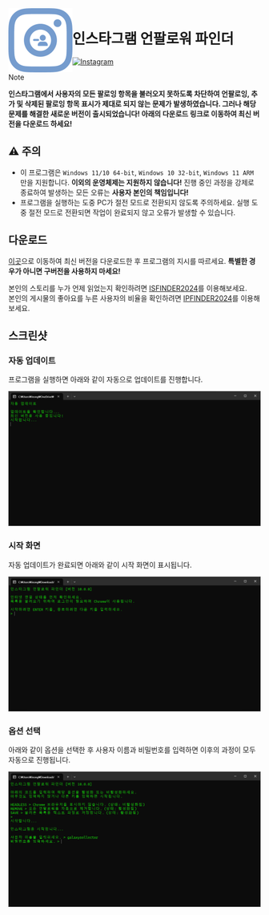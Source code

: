 <img align="left" src="https://raw.githubusercontent.com/galaxysollector/IUFINDER2024/main/logo.png" width="128" alt="IUFINDER logo">

# 인스타그램 언팔로워 파인더

[![Instagram](https://img.shields.io/badge/%EB%AC%B8%EC%9D%98-%EC%9D%B8%EC%8A%A4%ED%83%80%EA%B7%B8%EB%9E%A8-blue.svg?logo=instagram&style=flat-square)](https://www.instagram.com/galaxysollector/)

> [!NOTE]
> **인스타그램에서 사용자의 모든 팔로잉 항목을 불러오지 못하도록 차단하여 언팔로잉, 추가 및 삭제된 팔로잉 항목 표시가 제대로 되지 않는 문제가 발생하였습니다. 그러나 해당 문제를 해결한 새로운 버전이 출시되었습니다! 아래의 다운로드 링크로 이동하여 최신 버전을 다운로드 하세요!**

## ⚠️ 주의

- 이 프로그램은 ```Windows 11/10 64-bit```, ```Windows 10 32-bit```, ```Windows 11 ARM``` 만을 지원합니다. **이외의 운영체제는 지원하지 않습니다!**
진행 중인 과정을 강제로 종료하여 발생하는 모든 오류는 **사용자 본인의 책임입니다!**
- 프로그램을 실행하는 도중 PC가 절전 모드로 전환되지 않도록 주의하세요. 실행 도중 절전 모드로 전환되면 작업이 완료되지 않고 오류가 발생할 수 있습니다.

## 다운로드

[이곳](https://github.com/galaxysollector/IUFINDER2024/releases/latest)으로 이동하여 최신 버전을 다운로드한 후 프로그램의 지시를 따르세요.
**특별한 경우가 아니면 구버전을 사용하지 마세요!**

본인의 스토리를 누가 언제 읽었는지 확인하려면 [ISFINDER2024](https://github.com/galaxysollector/ISFINDER2024)를 이용해보세요.  
본인의 게시물의 좋아요를 누른 사용자의 비율을 확인하려면 [IPFINDER2024](https://github.com/galaxysollector/IPFINDER2024)를 이용해보세요.

## 스크린샷

### 자동 업데이트

프로그램을 실행하면 아래와 같이 자동으로 업데이트를 진행합니다.

<img src="https://raw.githubusercontent.com/galaxysollector/IUFINDER2024/main/screenshot1.png">

### 시작 화면

자동 업데이트가 완료되면 아래와 같이 시작 화면이 표시됩니다.

<img src="https://raw.githubusercontent.com/galaxysollector/IUFINDER2024/main/screenshot2.png">

### 옵션 선택

아래와 같이 옵션을 선택한 후 사용자 이름과 비밀번호를 입력하면 이후의 과정이 모두 자동으로 진행됩니다.

<img src="https://raw.githubusercontent.com/galaxysollector/IUFINDER2024/main/screenshot3.png">
